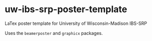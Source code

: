 # uw-ibs-srp-poster-template
LaTex poster template for University of Wisconsin-Madison IBS-SRP

Uses the `beamerposter` and `graphicx` packages.
